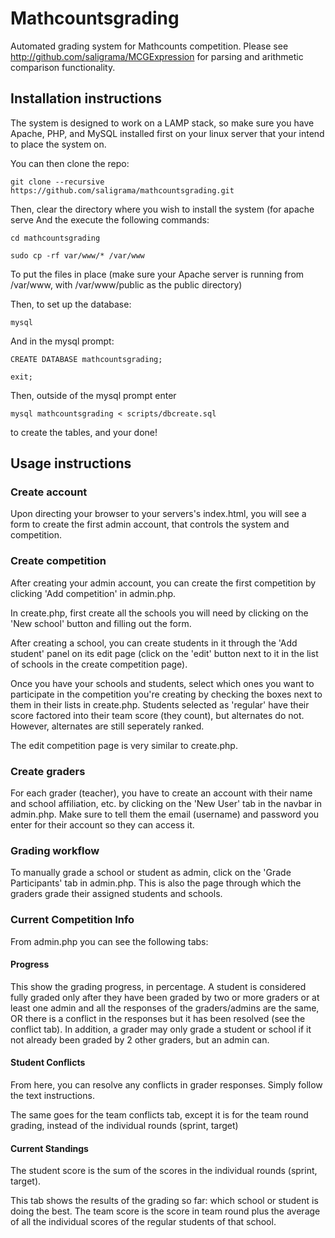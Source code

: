 # Mathcountsgrading
Automated grading system for Mathcounts competition. Please see http://github.com/saligrama/MCGExpression for parsing and arithmetic comparison functionality.

## Installation instructions

The system is designed to work on a LAMP stack, so make sure you have Apache, PHP, and MySQL installed first on your linux server that your intend to place the system on.

You can then clone the repo:

`git clone --recursive https://github.com/saligrama/mathcountsgrading.git`

Then, clear the directory where you wish to install the system (for apache serve
And the execute the following commands:   

`cd mathcountsgrading`

`sudo cp -rf var/www/* /var/www`

To put the files in place (make sure your Apache server is running from /var/www, with /var/www/public as the public directory)

Then, to set up the database:

`mysql`

And in the mysql prompt:

`CREATE DATABASE mathcountsgrading;`

`exit;`

Then, outside of the mysql prompt enter 

`mysql mathcountsgrading < scripts/dbcreate.sql` 

to create the tables, and your done!

## Usage instructions

### Create account

Upon directing your browser to your servers's index.html, you will see a form to create the first admin account, that controls the system and competition.

### Create competition

After creating your admin account, you can create the first competition by clicking 'Add competition' in admin.php.

In create.php, first create all the schools you will need by clicking on the 'New school' button and filling out the form.

After creating a school, you can create students in it through the 'Add student' panel on its edit page (click on the 'edit' button next to it in the list of schools in the create competition page).

Once you have your schools and students, select which ones you want to participate in the competition you're creating by checking the boxes next to them in their lists in create.php. 
Students selected as 'regular' have their score factored into their team score (they count), but alternates do not. However, alternates are still seperately ranked.

The edit competition page is very similar to create.php.

### Create graders

For each grader (teacher), you have to create an account with their name and school affiliation, etc. by clicking on the 'New User' tab in the navbar in admin.php. Make sure to tell them the email (username) and password you enter for their account so they can access it.

### Grading workflow

To manually grade a school or student as admin, click on the 'Grade Participants' tab in admin.php. This is also the page through which the graders grade their assigned students and schools.

### Current Competition Info

From admin.php you can see the following tabs:

#### Progress 

This show the grading progress, in percentage. A student is considered fully graded only after they have been graded by two or more graders or at least one admin and all the responses of the graders/admins are the same, OR there is a conflict in the responses but it has been resolved (see the conflict tab). In addition, a grader may only grade a student or school if it not already been graded by 2 other graders, but an admin can.

#### Student Conflicts

From here, you can resolve any conflicts in grader responses. Simply follow the text instructions.

The same goes for the team conflicts tab, except it is for the team round grading, instead of the individual rounds (sprint, target)

#### Current Standings

The student score is the sum of the scores in the individual rounds (sprint, target).

This tab shows the results of the grading so far: which school or student is doing the best. The team score is the score in team round plus the average of all the individual scores of the regular students of that school.
